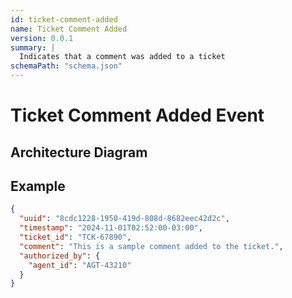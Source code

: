 ```yaml
---
id: ticket-comment-added
name: Ticket Comment Added
version: 0.0.1
summary: |
  Indicates that a comment was added to a ticket
schemaPath: "schema.json"
---
```


# Ticket Comment Added Event

## Architecture Diagram

<NodeGraph />

<SchemaViewer file="schema.json" />

## Example

```json title="Message Example"
{
  "uuid": "8cdc1228-1950-419d-808d-8682eec42d2c",
  "timestamp": "2024-11-01T02:52:00-03:00",  
  "ticket_id": "TCK-67890",
  "comment": "This is a sample comment added to the ticket.",
  "authorized_by": {
    "agent_id": "AGT-43210"
  }
}
```

